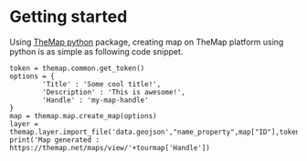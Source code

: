 # Getting started

Using [TheMap python](https://github.com/themap/themap) package, creating map on TheMap platform using python is as simple as following code snippet.

    token = themap.common.get_token()
    options = {
            'Title' : 'Some cool title!',
            'Description' : 'This is awesome!',
            'Handle' : 'my-map-handle'
    }
    map = themap.map.create_map(options)
    layer = themap.layer.import_file('data.geojson',"name_property",map["ID"],token)
    print('Map generated : https://themap.net/maps/view/'+tourmap['Handle'])